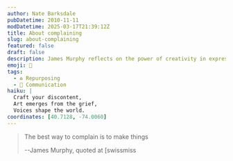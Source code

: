 ```yaml
---
author: Nate Barksdale
pubDatetime: 2010-11-11
modDatetime: 2025-03-17T21:39:12Z
title: About complaining
slug: about-complaining
featured: false
draft: false
description: James Murphy reflects on the power of creativity in expressing dissatisfaction.
emoji: 🎨
tags:
  - ♻️ Repurposing
  - 💬 Communication
haiku: |
  Craft your discontent,  
  Art emerges from the grief,  
  Voices shape the world.
coordinates: [40.7128, -74.0060]
---
```


> The best way to complain is to make things
>
> --James Murphy, quoted at [swissmiss
